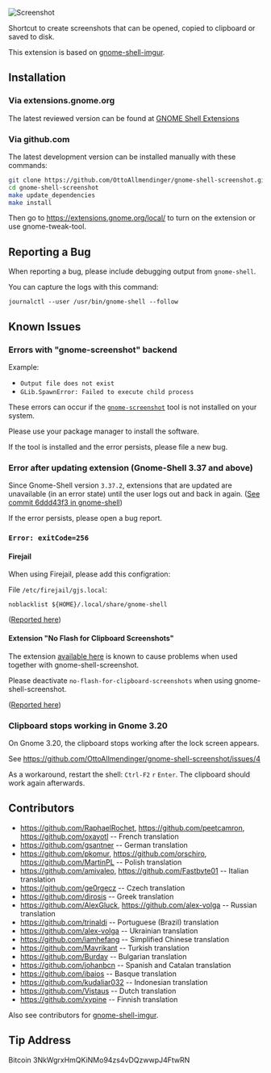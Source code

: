 ![Screenshot](https://raw.githubusercontent.com/OttoAllmendinger/gnome-shell-screenshot/master/data/screenshot.png)

Shortcut to create screenshots that can be opened, copied to clipboard or saved
to disk.

This extension is based on
[gnome-shell-imgur](https://github.com/OttoAllmendinger/gnome-shell-imgur/).

## Installation

### Via extensions.gnome.org

The latest reviewed version can be found at
[GNOME Shell Extensions](https://extensions.gnome.org/extension/1112/screenshot-tool/)

### Via github.com

The latest development version can be installed manually with these commands:

```sh
git clone https://github.com/OttoAllmendinger/gnome-shell-screenshot.git
cd gnome-shell-screenshot
make update_dependencies
make install
```

Then go to https://extensions.gnome.org/local/ to turn on the extension or use
gnome-tweak-tool.

## Reporting a Bug

When reporting a bug, please include debugging output from `gnome-shell`.

You can capture the logs with this command:

```
journalctl --user /usr/bin/gnome-shell --follow
```

## Known Issues

### <a name="error-backend-gnome-screenshot"></a>Errors with "gnome-screenshot" backend

Example:

- `Output file does not exist`
- `GLib.SpawnError: Failed to execute child process`

These errors can occur if the [`gnome-screenshot`](https://apps.gnome.org/de/app/org.gnome.Screenshot/) tool is not installed on your system.

Please use your package manager to install the software.

If the tool is installed and the error persists, please file a new bug.

### Error after updating extension (Gnome-Shell 3.37 and above)

Since Gnome-Shell version `3.37.2`, extensions that are updated are unavailable
(in an error state) until the user logs out and back in again.
([See commit 6ddd43f3 in gnome-shell](https://gitlab.gnome.org/GNOME/gnome-shell/-/commit/6ddd43f36178939d0e1873a40f1cf66f26c61140))

If the error persists, please open a bug report.

### `Error: exitCode=256`

#### Firejail

When using Firejail, please add this configration:

File `/etc/firejail/gjs.local`:

```
noblacklist ${HOME}/.local/share/gnome-shell
```

([Reported here](https://github.com/OttoAllmendinger/gnome-shell-screenshot/issues/80))

#### Extension "No Flash for Clipboard Screenshots"

The extension [available here](https://extensions.gnome.org/extension/1474/no-flash-for-clipboard-screenshots/)
is known to cause problems when used together with gnome-shell-screenshot.

Please deactivate `no-flash-for-clipboard-screenshots` when using gnome-shell-screenshot.

([Reported here](https://github.com/OttoAllmendinger/gnome-shell-screenshot/issues/122))

### Clipboard stops working in Gnome 3.20

On Gnome 3.20, the clipboard stops working after the lock screen appears.

See https://github.com/OttoAllmendinger/gnome-shell-screenshot/issues/4

As a workaround, restart the shell: `Ctrl-F2` `r` `Enter`. The clipboard
should work again afterwards.

## Contributors

- https://github.com/RaphaelRochet, https://github.com/peetcamron, https://github.com/oxayotl -- French translation
- https://github.com/gsantner -- German translation
- https://github.com/pkomur, https://github.com/orschiro, https://github.com/MartinPL -- Polish translation
- https://github.com/amivaleo, https://github.com/Fastbyte01 -- Italian translation
- https://github.com/ge0rgecz -- Czech translation
- https://github.com/dirosis -- Greek translation
- https://github.com/AlexGluck, https://github.com/alex-volga -- Russian translation
- https://github.com/trinaldi -- Portuguese (Brazil) translation
- https://github.com/alex-volga -- Ukrainian translation
- https://github.com/iamhefang -- Simplified Chinese translation
- https://github.com/Mavrikant -- Turkish translation
- https://github.com/Burday -- Bulgarian translation
- https://github.com/johanbcn -- Spanish and Catalan translation
- https://github.com/ibaios -- Basque translation
- https://github.com/kudaliar032 -- Indonesian translation
- https://github.com/Vistaus -- Dutch translation
- https://github.com/xypine -- Finnish translation

Also see contributors for
[gnome-shell-imgur](https://github.com/OttoAllmendinger/gnome-shell-imgur/).

## Tip Address

Bitcoin 3NkWgrxHmQKiNMo94zs4vDQzwwpJ4FtwRN

